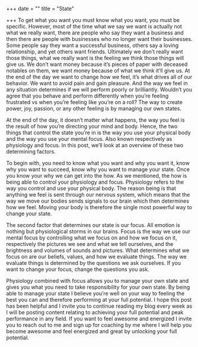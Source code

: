 +++
date = ""
title = "State"

+++
To get what you want you must know what you want, you must be specific. However, most of the time what we say we want is actually not what we really want, there are people who say they want a business and then there are people with businesses who no longer want their businesses. Some people say they want a successful business, others say a loving relationship, and yet others want friends. Ultimately we don’t really want those things, what we really want is the feeling we think those things will give us. We don’t want money because it’s pieces of paper with deceased notables on them, we want money because of what we think it’ll give us. At the end of the day we want to change how we feel, it’s what drives all of our behavior. We want to avoid pain and gain pleasure. And the way we feel in any situation determines if we will perform poorly or brilliantly. Wouldn’t you agree that you behave and perform differently when you’re feeling frustrated vs when you’re feeling like you’re on a roll? The way to create power, joy, passion, or any other feeling is by managing our own states.

At the end of the day, it doesn’t matter what happens, the way you feel is the result of how you’re directing your mind and body. Hence, the two things that control the state you’re in is the way you use your physical body and the way you use your mental focus. Also known respectively as physiology and focus. In this post, we’ll look at an overview of these two determining factors.

To begin with, you need to know what you want and why you want it, know why you want to succeed, know why you want to manage your state. Once you know your why we can get into the how. As we mentioned, the how is being able to control your physiology and focus. Physiology refers to the way you control and use your physical body. The reason being is that anything we feel is sent through our nervous system, which means that the way we move our bodies sends signals to our brain which then determines how we feel. Moving your body is therefore the single most powerful way to change your state.

The second factor that determines our state is our focus. All emotion is nothing but physiological storms in our brains. Focus is the way we use our mental focus by controlling what we focus on and how we focus on it, respectively the pictures we see and what we tell ourselves, and the brightness and volumes of sounds and pictures. What determines what we focus on are our beliefs, values, and how we evaluate things. The way we evaluate things is determined by the questions we ask ourselves. If you want to change your focus, change the questions you ask.

Physiology combined with focus allows you to manage your own state and gives you what you need to take responsibility for your own state. By being able to manage your state I believe you’re well on your way to feeling the best you can and therefore performing at your full potential. I hope this post has been helpful and I invite you to continue reading my blog every week as I will be posting content relating to achieving your full potential and peak performance in any field. If you want to feel awesome and energized I invite you to reach out to me and sign up for coaching by me where I will help you become awesome and feel energized and great by unlocking your full potential.